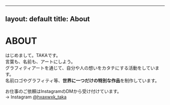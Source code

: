 
---
layout: default
title: About
---

# ABOUT

はじめまして。TAKAです。  
言葉も、名前も、アートにしよう。  
グラフィティアートを通じて、自分や人の想いをカタチにする活動をしています。  
名前ロゴやグラフィティ等、**世界に一つだけの特別な作品**を制作しています。  

お仕事のご依頼はInstagramのDMから受け付けています。  
→ Instagram [@hxaxwxk_taka](https://www.instagram.com/hxaxwxk_taka)
